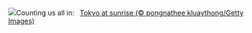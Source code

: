 ![](https://www.bing.com/th?id=OHR.TokyoSunrise_EN-US4269783992_UHD.jpg&w=1000)Counting us all in:&nbsp;&ensp;[Tokyo at sunrise (© pongnathee kluaythong/Getty Images)](https://www.bing.com/th?id=OHR.TokyoSunrise_EN-US4269783992_UHD.jpg)
<br><br/>
